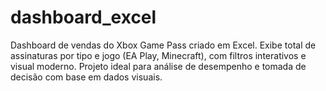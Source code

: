 # dashboard_excel
Dashboard de vendas do Xbox Game Pass criado em Excel. Exibe total de assinaturas por tipo e jogo (EA Play, Minecraft), com filtros interativos e visual moderno. Projeto ideal para análise de desempenho e tomada de decisão com base em dados visuais.

